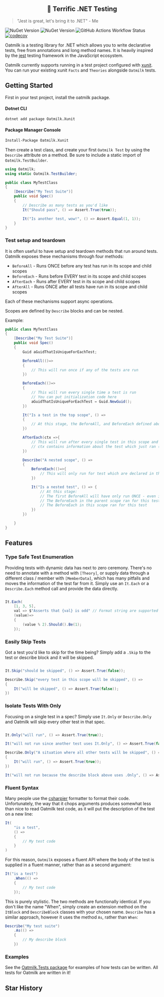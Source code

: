 <h2 align="center">🐶 Terrific .NET Testing</h2>

> "Jest is great, let's bring it to .NET" - Me

![NuGet Version](https://img.shields.io/nuget/v/Oatmilk?style=flat&label=Oatmilk)
![NuGet Version](https://img.shields.io/nuget/v/Oatmilk.Xunit?style=flat&label=Oatmilk.Xunit)
![GitHub Actions Workflow Status](https://img.shields.io/github/actions/workflow/status/LiamMorrow/Oatmilk/build.yml)
[![codecov](https://codecov.io/github/LiamMorrow/Oatmilk/graph/badge.svg?token=5UVDXIJVGV)](https://codecov.io/github/LiamMorrow/Oatmilk)

Oatmilk is a testing library for .NET which allows you to write declarative tests, free from annotations and long method names. It is heavily inspired by the [jest](https://github.com/jestjs/jest) testing framework in the JavaScript ecosystem.

Oatmilk currently supports running in a test project configured with [xunit](https://github.com/xunit/xunit). You can run your existing xunit `Facts` and `Theories` alongside `Oatmilk` tests.

## Getting Started

First in your test project, install the oatmilk package.

#### Dotnet CLI

```bash
dotnet add package Oatmilk.Xunit
```

#### Package Manager Console

```bash
Install-Package Oatmilk.Xunit
```

Then create a test class, and create your first `Oatmilk Test` by using the `Describe` attribute on a method. Be sure to include a static import of `Oatmilk.TestBuilder`.

```csharp
using Oatmilk;
using static Oatmilk.TestBuilder;

public class MyTestClass
{
    [Describe("My Test Suite")]
    public void Spec()
    {
        // Describe as many tests as you'd like
        It("Should pass", () => Assert.True(true));

        It("Is another test, wow!", () => Assert.Equal(1, 1));
    }
}

```

### Test setup and teardown

It is often useful to have setup and teardown methods that run around tests.
Oatmilk exposes these mechanisms through four methods:

- `BeforeAll` - Runs ONCE before any test has run in its scope and child scopes
- `BeforeEach` - Runs before EVERY test in its scope and child scopes
- `AfterEach` - Runs after EVERY test in its scope and child scopes
- `AfterAll` - Runs ONCE after all tests have run in its scope and child scopes

Each of these mechanisms support async operations.

Scopes are defined by `Describe` blocks and can be nested.

Example:

```cs
public class MyTestClass
{
    [Describe("My Test Suite")]
    public void Spec()
    {
        Guid aGuidThatIsUniqueForEachTest;

        BeforeAll(()=>
        {
            // This will run once if any of the tests are run
        })

        BeforeEach(()=>
        {
            // This will run every single time a test is run
            // You can put initialization code here
            aGuidThatIsUniqueForEachTest = Guid.NewGuid();
        })

        It("Is a test in the top scope", () =>
        {
            // At this stage, the BeforeAll, and BeforeEach defined above will have run for this test
        })

        AfterEach(ctx =>{
            // This will run after every single test in this scope and child scopes
            // ctx contains information about the test which just ran (did it pass?)
        })

        Describe("A nested scope", () =>
        {
            BeforeEach(()=>{
                // This will only run for test which are declared in this scope, or any scopes declared WITHIN this scope
            })

            It("Is a nested test", () => {
                // At this stage:
                // The first BeforeAll will have only run ONCE - even if we are running both tests
                // The BeforeEach in the parent scope ran for this test
                // The BeforeEach in this scope ran for this test
            })
        })

    }
}

```

## Features

### Type Safe Test Enumeration

Providing tests with dynamic data has next to zero ceremony. There's no need to annotate with a method with `[Theory]`, or supply data through a different class / member with `[MemberData]`, which has many pitfalls and moves the information of the test far from it. Simply use an `It.Each` or a `Describe.Each` method call and provide the data directly.

```cs

It.Each(
    [1, 3, 5],
    val => $"Asserts that {val} is odd" // Format string are supported as well: "{0} is odd",
    (value)=>
    {
        (value % 2).Should().Be(1);
    });
```

### Easily Skip Tests

Got a test you'd like to skip for the time being? Simply add a `.Skip` to the test or describe block and it will be skipped.

```cs

It.Skip("should be skipped", () => Assert.True(false));

Describe.Skip("every test in this scope will be skipped", () =>
{
    It("will be skipped", () => Assert.True(false));
})

```

### Isolate Tests With Only

Focusing on a single test in a spec? Simply use `It.Only` or `Describe.Only` and Oatmilk will skip every other test in that spec.

```cs

It.Only("will run", () => Assert.True(true));

It("will not run since another test uses It.Only", () => Assert.True(false));

```

```cs
Describe.Only("A situation where all other tests will be skipped", () =>
{
    It("will run", () => Assert.True(true));
})

It("will not run because the describe block above uses .Only", () => Assert.True(false));

```

### Fluent Syntax

Many people use the [csharpier](https://github.com/belav/csharpier) formatter to format their code. Unfortunately, the way that it chops arguments produces somewhat less than nice to read Oatmilk test code, as it will put the description of the test on a new line:

```cs
It(
    "is a test",
    () =>
    {
        // My test code
    }
)

```

For this reason, `Oatmilk` exposes a fluent API where the body of the test is supplied in a fluent manner, rather than as a second argument:

```cs
It("is a test")
    .When(() =>
    {
        // My test code
    });
```

This is purely stylistic. The two methods are functionally identical. If you don't like the name "When", simply create an extension method on the `ItBlock` and `DescribeBlock` classes with your chosen name. `Describe` has a similar approach, however it uses the method `As`, rather than `When`:

```cs
Describe("My test suite")
    .As(() =>
    {
        // My describe block
    })
```

### Examples

See the [Oatmilk.Tests package](./Oatmilk.Tests/) for examples of how tests can be written. All tests for Oatmilk are written in it!

## Star History

